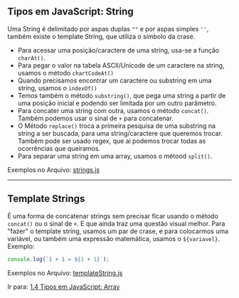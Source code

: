 ## Tipos em JavaScript: String
Uma String é delimitado por aspas duplas `""` e por aspas simples `''`, também existe o template String, que utiliza o símbolo da crase.  
- Para acessar uma posição/caractere de uma string, usa-se a função `charAt()`.
- Para pegar o valor na tabela ASCII/Unicode de um caractere na string, usamos o método `chartCodeAt()`
- Quando precisamos encontrar um caractere ou substring em uma string, usamos o `indexOf()`
- Temos também o método `substring()`, que pega uma string a partir de uma posição inicial e podendo ser limitada por um outro parâmetro.
- Para concater uma string com outra, usamos o método `concat()`. Também podemos usar o sinal de `+` para concatenar.
- O Método `replace()` troca a primeira pesquisa de uma substring na string a ser buscada, para uma string/caractere que queremos trocar. Também pode ser usado regex, que ai podemos trocar todas as ocorrências que queiramos.
- Para separar uma string em uma array, usamos o métood `split()`.

Exemplos no Arquivo: [strings.js](Exemplos/strings.js)

----
## Template Strings
É uma forma de concatenar strings sem precisar ficar usando o método `concat()` ou o sinal de `+`. E que ainda traz uma questão visual melhor. Para "fazer" o template string, usamos um par de crase, e para colocarmos uma variável, ou também uma expressão matemática, usamos o `${variavel}`.  
Exemplo:  
```js
console.log(`1 + 1 = ${1 + 1}`);
``` 
Exemplos no Arquivo: [templateString.js](Exemplos/templateString.js)

Ir para: [1.4 Tipos em JavaScript: Array](04-Array.md)